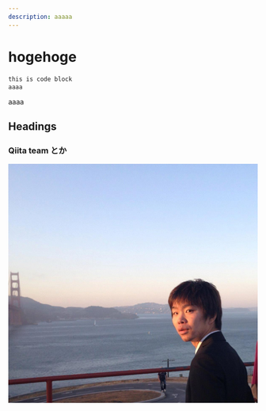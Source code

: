 ```yaml
---
description: aaaaa
---
```


# hogehoge

```text
this is code block
aaaa
```

aaaa

## Headings

### Qiita team とか

![](.gitbook/assets/462507_524005124291995_1355833775_o.jpg)

